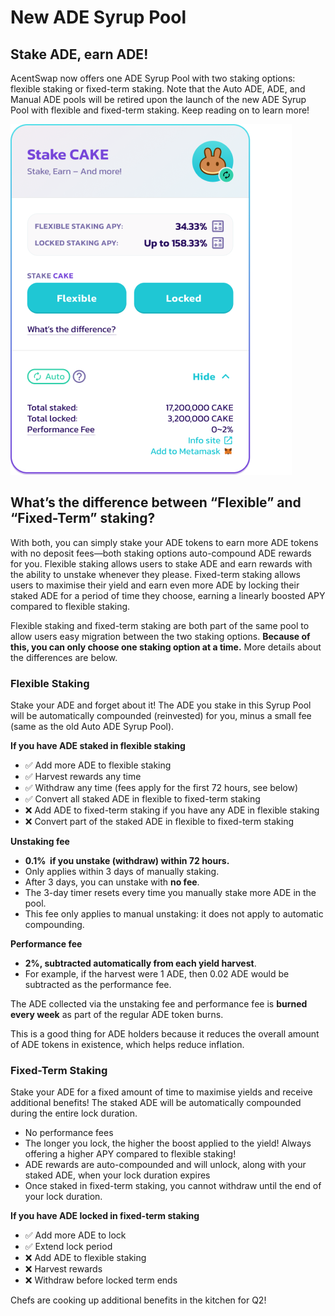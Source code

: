 # New ADE Syrup Pool

## Stake ADE, earn ADE!

AcentSwap now offers one ADE Syrup Pool with two staking options: flexible staking or fixed-term staking. Note that the Auto ADE, ADE, and Manual ADE pools will be retired upon the launch of the new ADE Syrup Pool with flexible and fixed-term staking. Keep reading on to learn more!

![\*Note that actual APY values will vary](../../../.gitbook/assets/cake-pool-enabled1.png)

## What’s the difference between “Flexible” and “Fixed-Term” staking?

With both, you can simply stake your ADE tokens to earn more ADE tokens with no deposit fees—both staking options auto-compound ADE rewards for you. Flexible staking allows users to stake ADE and earn rewards with the ability to unstake whenever they please. Fixed-term staking allows users to maximise their yield and earn even more ADE by locking their staked ADE for a period of time they choose, earning a linearly boosted APY compared to flexible staking.

Flexible staking and fixed-term staking are both part of the same pool to allow users easy migration between the two staking options. **Because of this, you can only choose one staking option at a time.** More details about the differences are below.

### Flexible Staking

Stake your ADE and forget about it! The ADE you stake in this Syrup Pool will be automatically compounded (reinvested) for you, minus a small fee (same as the old Auto ADE Syrup Pool).

**If you have ADE staked in flexible staking**

* ✅ Add more ADE to flexible staking
* ✅ Harvest rewards any time
* ✅ Withdraw any time (fees apply for the first 72 hours, see below)
* ✅ Convert all staked ADE in flexible to fixed-term staking
* ❌ Add ADE to fixed-term staking if you have any ADE in flexible staking
* ❌ Convert part of the staked ADE in flexible to fixed-term staking

**Unstaking fee**

* **0.1%  if you unstake (withdraw) within 72 hours.**
* Only applies within 3 days of manually staking.
* After 3 days, you can unstake with **no fee**.
* The 3-day timer resets every time you manually stake more ADE in the pool.
* This fee only applies to manual unstaking: it does not apply to automatic compounding.

**Performance fee**

* **2%, subtracted automatically from each yield harvest**.
* For example, if the harvest were 1 ADE, then 0.02 ADE would be subtracted as the performance fee.

The ADE collected via the unstaking fee and performance fee is **burned every week** as part of the regular ADE token burns.

This is a good thing for ADE holders because it reduces the overall amount of ADE tokens in existence, which helps reduce inflation.

### Fixed-Term Staking

Stake your ADE for a fixed amount of time to maximise yields and receive additional benefits! The staked ADE will be automatically compounded during the entire lock duration.

* No performance fees
* The longer you lock, the higher the boost applied to the yield! Always offering a higher APY compared to flexible staking!
* ADE rewards are auto-compounded and will unlock, along with your staked ADE, when your lock duration expires
* Once staked in fixed-term staking, you cannot withdraw until the end of your lock duration.

**If you have ADE locked in fixed-term staking**

* ✅ Add more ADE to lock
* ✅ Extend lock period
* ❌ Add ADE to flexible staking
* ❌ Harvest rewards
* ❌ Withdraw before locked term ends

Chefs are cooking up additional benefits in the kitchen for Q2!

